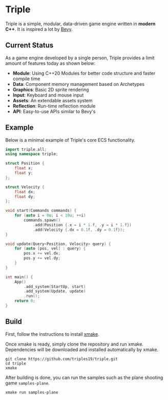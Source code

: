 # Triple

Triple is a simple, modular, data-driven game engine written in **modern C++**. It is inspired a lot by [Bevy](https://github.com/bevyengine/bevy).

## Current Status

As a game engine developed by a single person, Triple provides a limit amount of features today as shown below:

* **Module**: Using C++20 Modules for better code structure and faster compile time
* **Data**: Component memory management based on Archetypes
* **Graphics**: Basic 2D sprite rendering
* **Input**: Keyboard and mouse input
* **Assets**: An extendable assets system
* **Reflection**: Run-time reflection module
* **API**: Easy-to-use APIs similar to Bevy's

## Example

Below is a minimal example of Triple's core ECS functionality.

```C++
import triple.all;
using namespace triple;

struct Position {
    float x;
    float y;
};

struct Velocity {
    float dx;
    float dy;
};

void start(Commands commands) {
    for (auto i = 0u; i < 10u; ++i) 
        commands.spawn()
            .add(Position {.x = i * 1.f, .y = i * 1.f})
            .add(Velocity {.dx = 0.1f, .dy = 0.1f});
}

void update(Query<Position, Velocity> query) {
    for (auto [pos, vel] : query) {
        pos.x += vel.dx;
        pos.y += vel.dy;
    }
}

int main() {
    App()
        .add_system(StartUp, start)
        .add_system(Update, update)
        .run();
    return 0;
}
```

## Build

First, follow the instructions to install [xmake](https://github.com/xmake-io/xmake).

Once xmake is ready, simply clone the repository and run xmake. Dependencies will be downloaded and installed automatically by xmake.

```
git clone https://github.com/triples19/triple.git
cd triple
xmake
```

After building is done, you can run the samples such as the plane shooting game `samples-plane`.

```
xmake run samples-plane
```

